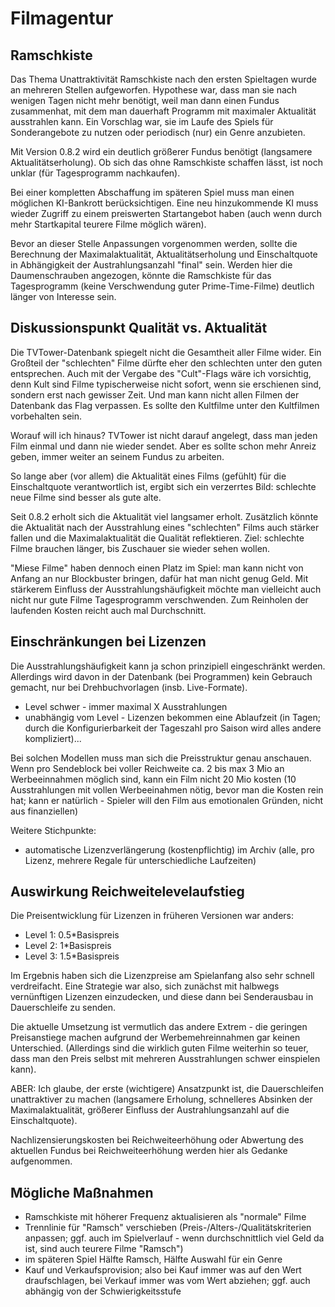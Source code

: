 # Filmagentur

## Ramschkiste

Das Thema Unattraktivität Ramschkiste nach den ersten Spieltagen wurde an mehreren Stellen aufgeworfen.
Hypothese war, dass man sie nach wenigen Tagen nicht mehr benötigt, weil man dann einen Fundus zusammenhat, mit dem man dauerhaft Programm mit maximaler Aktualität ausstrahlen kann.
Ein Vorschlag war, sie im Laufe des Spiels für Sonderangebote zu nutzen oder periodisch (nur) ein Genre anzubieten.

Mit Version 0.8.2 wird ein deutlich größerer Fundus benötigt (langsamere Aktualitätserholung).
Ob sich das ohne Ramschkiste schaffen lässt, ist noch unklar (für Tagesprogramm nachkaufen).

Bei einer kompletten Abschaffung im späteren Spiel muss man einen möglichen KI-Bankrott berücksichtigen.
Eine neu hinzukommende KI muss wieder Zugriff zu einem preiswerten Startangebot haben (auch wenn durch mehr Startkapital teurere Filme möglich wären).

Bevor an dieser Stelle Anpassungen vorgenommen werden, sollte die Berechnung der Maximalaktualität, Aktualitätserholung und Einschaltquote in Abhängigkeit der Austrahlungsanzahl "final" sein.
Werden hier die Daumenschrauben angezogen, könnte die Ramschkiste für das Tagesprogramm (keine Verschwendung guter Prime-Time-Filme) deutlich länger von Interesse sein.

## Diskussionspunkt Qualität vs. Aktualität

Die TVTower-Datenbank spiegelt nicht die Gesamtheit aller Filme wider.
Ein Großteil der "schlechten" Filme dürfte eher den schlechten unter den guten entsprechen.
Auch mit der Vergabe des "Cult"-Flags wäre ich vorsichtig, denn Kult sind Filme typischerweise nicht sofort, wenn sie erschienen sind, sondern erst nach gewisser Zeit.
Und man kann nicht allen Filmen der Datenbank das Flag verpassen.
Es sollte den Kultfilme unter den Kultfilmen vorbehalten sein.

Worauf will ich hinaus?
TVTower ist nicht darauf angelegt, dass man jeden Film einmal und dann nie wieder sendet.
Aber es sollte schon mehr Anreiz geben, immer weiter an seinem Fundus zu arbeiten.

So lange aber (vor allem) die Aktualität eines Films (gefühlt) für die Einschaltquote verantwortlich ist, ergibt sich ein verzerrtes Bild: schlechte neue Filme sind besser als gute alte.

Seit 0.8.2 erholt sich die Aktualität viel langsamer erholt.
Zusätzlich könnte die Aktualität nach der Ausstrahlung eines "schlechten" Films auch stärker fallen und die Maximalaktualität die Qualität reflektieren.
Ziel: schlechte Filme brauchen länger, bis Zuschauer sie wieder sehen wollen.

"Miese Filme" haben dennoch einen Platz im Spiel: man kann nicht von Anfang an nur Blockbuster bringen, dafür hat man nicht genug Geld.
Mit stärkerem Einfluss der Ausstrahlungshäufigkeit möchte man vielleicht auch nicht nur gute Filme Tagesprogramm verschwenden.
Zum Reinholen der laufenden Kosten reicht auch mal Durchschnitt.

## Einschränkungen bei Lizenzen

Die Ausstrahlungshäufigkeit kann ja schon prinzipiell eingeschränkt werden.
Allerdings wird davon in der Datenbank (bei Programmen) kein Gebrauch gemacht, nur bei Drehbuchvorlagen (insb. Live-Formate).

* Level schwer - immer maximal X Ausstrahlungen
* unabhängig vom Level - Lizenzen bekommen eine Ablaufzeit (in Tagen; durch die Konfigurierbarkeit der Tageszahl pro Saison wird alles andere kompliziert)...

Bei solchen Modellen muss man sich die Preisstruktur genau anschauen.
Wenn pro Sendeblock bei voller Reichweite ca. 2 bis max 3 Mio an Werbeeinnahmen möglich sind, kann ein Film nicht 20 Mio kosten (10 Ausstrahlungen mit vollen Werbeeinahmen nötig, bevor man die Kosten rein hat; kann er natürlich - Spieler will den Film aus emotionalen Gründen, nicht aus finanziellen)

Weitere Stichpunkte:
* automatische Lizenzverlängerung (kostenpflichtig) im Archiv (alle, pro Lizenz, mehrere Regale für unterschiedliche Laufzeiten)


## Auswirkung Reichweitelevelaufstieg

Die Preisentwicklung für Lizenzen in früheren Versionen war anders:
* Level 1: 0.5*Basispreis
* Level 2: 1*Basispreis
* Level 3: 1.5*Basispreis

Im Ergebnis haben sich die Lizenzpreise am Spielanfang also sehr schnell verdreifacht.
Eine Strategie war also, sich zunächst mit halbwegs vernünftigen Lizenzen einzudecken, und diese dann bei Senderausbau in Dauerschleife zu senden.

Die aktuelle Umsetzung ist vermutlich das andere Extrem - die geringen Preisanstiege machen aufgrund der Werbemehreinnahmen gar keinen Unterschied.
(Allerdings sind die wirklich guten Filme weiterhin so teuer, dass man den Preis selbst mit mehreren Ausstrahlungen schwer einspielen kann).

ABER: Ich glaube, der erste (wichtigere) Ansatzpunkt ist, die Dauerschleifen unattraktiver zu machen (langsamere Erholung, schnelleres Absinken der Maximalaktualität, größerer Einfluss der Austrahlungsanzahl auf die Einschaltquote).

Nachlizensierungskosten bei Reichweiteerhöhung oder Abwertung des aktuellen Fundus bei Reichweiteerhöhung werden hier als Gedanke aufgenommen.

## Mögliche Maßnahmen

* Ramschkiste mit höherer Frequenz aktualisieren als "normale" Filme
* Trennlinie für "Ramsch" verschieben (Preis-/Alters-/Qualitätskriterien anpassen; ggf. auch im Spielverlauf - wenn durchschnittlich viel Geld da ist, sind auch teurere Filme "Ramsch")
* im späteren Spiel Hälfte Ramsch, Hälfte Auswahl für ein Genre
* Kauf und Verkaufsprovision; also bei Kauf immer was auf den Wert draufschlagen, bei Verkauf immer was vom Wert abziehen; ggf. auch abhängig von der Schwierigkeitsstufe